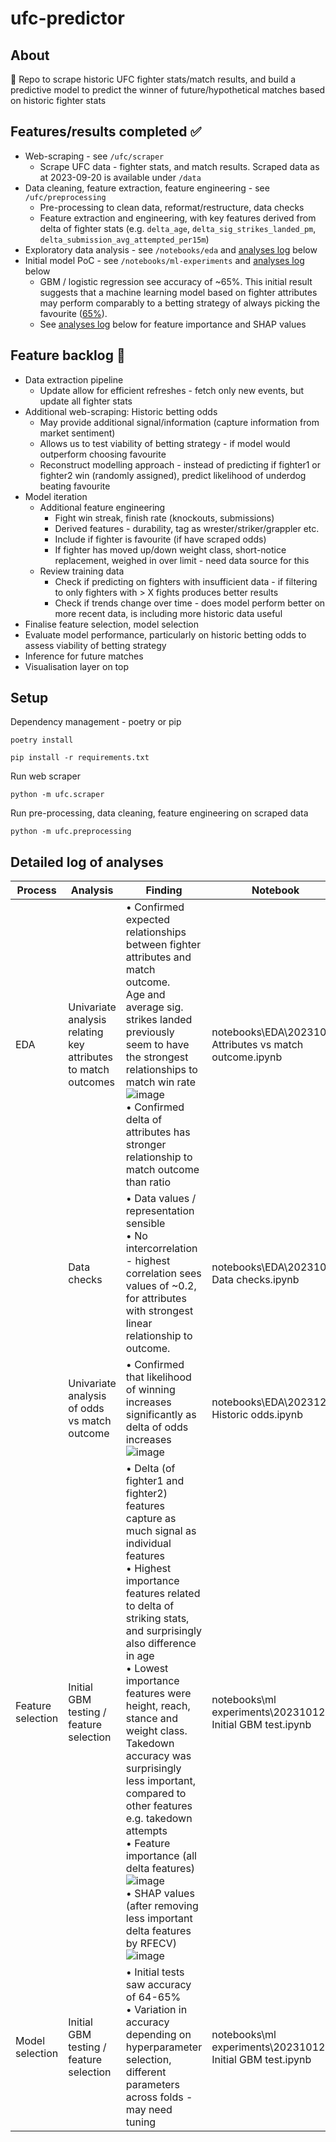 # ufc-predictor

## About
🥊 Repo to scrape historic UFC fighter stats/match results, and build a predictive model to predict the winner of future/hypothetical matches based on historic fighter stats

## Features/results completed ✅
- Web-scraping - see `/ufc/scraper`
  - Scrape UFC data - fighter stats, and match results. Scraped data as at 2023-09-20 is available under `/data`
- Data cleaning, feature extraction, feature engineering - see `/ufc/preprocessing`
  - Pre-processing to clean data, reformat/restructure, data checks
  - Feature extraction and engineering, with key features derived from delta of fighter stats (e.g. `delta_age`, `delta_sig_strikes_landed_pm`, `delta_submission_avg_attempted_per15m`)
- Exploratory data analysis - see `/notebooks/eda` and [analyses log](https://github.com/jansen88/ufc-match-predictor/tree/master#detailed-log-of-analyses) below
- Initial model PoC - see `/notebooks/ml-experiments` and [analyses log](https://github.com/jansen88/ufc-match-predictor/tree/master#detailed-log-of-analyses) below
  - GBM / logistic regression see accuracy of ~65%. This initial result suggests that a machine learning model based on fighter attributes may perform comparably to a betting strategy of always picking the favourite ([65%](https://www.mmahive.com/ufc-favorites-vs-underdogs/)).
  - See [analyses log](https://github.com/jansen88/ufc-match-predictor/tree/master#detailed-log-of-analyses) below for feature importance and SHAP values

## Feature backlog 🚧
- Data extraction pipeline
  - Update allow for efficient refreshes - fetch only new events, but update all fighter stats
- Additional web-scraping: Historic betting odds
  - May provide additional signal/information (capture information from market sentiment)
  - Allows us to test viability of betting strategy - if model would outperform choosing favourite
  - Reconstruct modelling approach - instead of predicting if fighter1 or fighter2 win (randomly assigned), predict likelihood of underdog beating favourite
- Model iteration
  - Additional feature engineering
    - Fight win streak, finish rate (knockouts, submissions)
    - Derived features - durability, tag as wrester/striker/grappler etc.
    - Include if fighter is favourite (if have scraped odds)
    - If fighter has moved up/down weight class, short-notice replacement, weighed in over limit - need data source for this
  - Review training data
    - Check if predicting on fighters with insufficient data - if filtering to only fighters with > X fights produces better results
    - Check if trends change over time - does model perform better on more recent data, is including more historic data useful
- Finalise feature selection, model selection
- Evaluate model performance, particularly on historic betting odds to assess viability of betting strategy
- Inference for future matches
- Visualisation layer on top

## Setup
Dependency management - poetry or pip
```
poetry install
```
```
pip install -r requirements.txt
```
Run web scraper
```
python -m ufc.scraper
```
Run pre-processing, data cleaning, feature engineering on scraped data
```
python -m ufc.preprocessing
```

## Detailed log of analyses

| Process | Analysis | Finding | Notebook |
| --- | --- | --- | --- |
| EDA | Univariate analysis relating key attributes to match outcomes | • Confirmed expected relationships between fighter attributes and match outcome. <br /> Age and average sig. strikes landed previously seem to have the strongest relationships to match win rate<br /> ![image](https://github.com/jansen88/ufc-match-predictor/assets/94953297/3b1999d0-efd5-4a9e-87fb-d3a2f29f29cb) <br /> • Confirmed delta of attributes has stronger relationship to match outcome than ratio | notebooks\EDA\20231012 Attributes vs match outcome.ipynb |
| | Data checks | • Data values / representation sensible <br /> • No intercorrelation - highest correlation sees values of ~0.2, for attributes with strongest linear relationship to outcome. | notebooks\EDA\20231016 Data checks.ipynb |
| | Univariate analysis of odds vs match outcome | • Confirmed that likelihood of winning increases significantly as delta of odds increases <br /> ![image](https://github.com/jansen88/ufc-match-predictor/assets/94953297/10554872-2dae-40c5-b5fe-d472c76acfa8)| notebooks\EDA\20231203 Historic odds.ipynb |
| Feature selection | Initial GBM testing / feature selection | • Delta (of fighter1 and fighter2) features capture as much signal as individual features  <br /> • Highest importance features related to delta of striking stats, and surprisingly also difference in age <br /> • Lowest importance features were height, reach, stance and weight class. Takedown accuracy was surprisingly less important, compared to other features e.g. takedown attempts  <br /> • Feature importance (all delta features) ![image](https://github.com/jansen88/ufc-match-predictor/assets/94953297/8090e1db-e46e-4714-bced-4a93da2293ae) <br /> • SHAP values (after removing less important delta features by RFECV) ![image](https://github.com/jansen88/ufc-match-predictor/assets/94953297/ed7a601d-6b58-4d55-9a05-e4f99cd65e84)| notebooks\ml experiments\20231012 Initial GBM test.ipynb |
| Model selection | Initial GBM testing / feature selection | • Initial tests saw accuracy of 64-65% <br /> • Variation in accuracy depending on hyperparameter selection,  different parameters across folds - may need tuning | notebooks\ml experiments\20231012 Initial GBM test.ipynb |
